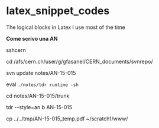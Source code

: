# latex_snippet_codes
The logical blocks in Latex I use most of the time

**Come scrivo una AN**

sshcern

cd /afs/cern.ch/user/g/gfasanel/CERN_documents/svnrepo/

svn update notes/AN-15-015

eval `./notes/tdr runtime -sh`

cd notes/AN-15-015/trunk

tdr --style=an b AN-15-015

cp ../../tmp/AN-15-015_temp.pdf ~/scratch1/www/
